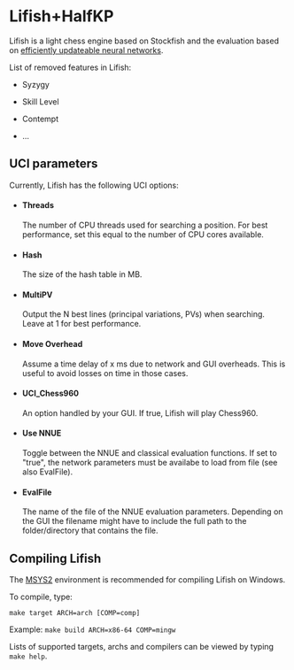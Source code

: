 # Lifish+HalfKP

Lifish is a light chess engine based on Stockfish and the evaluation based on [efficiently updateable neural networks](https://github.com/EarlyEdition/HalfKP).

List of removed features in Lifish:

* Syzygy

* Skill Level

* Contempt

* ...

###


## UCI parameters

Currently, Lifish has the following UCI options:

  * #### Threads
    The number of CPU threads used for searching a position. For best performance, set
    this equal to the number of CPU cores available.

  * #### Hash
    The size of the hash table in MB.

  * #### MultiPV
    Output the N best lines (principal variations, PVs) when searching. Leave at 1 for best performance.

  * #### Move Overhead
    Assume a time delay of x ms due to network and GUI overheads. This is useful to avoid losses on time in those cases.

  * #### UCI_Chess960
    An option handled by your GUI. If true, Lifish will play Chess960.

  * #### Use NNUE
    Toggle between the NNUE and classical evaluation functions. If set to "true", the network parameters must be availabe to load from file (see also EvalFile).

  * #### EvalFile
    The name of the file of the NNUE evaluation parameters. Depending on the GUI the filename might have to include the full path to the folder/directory that contains the file.

## Compiling Lifish

The [MSYS2](https://www.msys2.org/) environment is recommended for compiling Lifish on Windows.

To compile, type:

    make target ARCH=arch [COMP=comp]

Example: `make build ARCH=x86-64 COMP=mingw`

Lists of supported targets, archs and compilers can be viewed by typing `make help`.
